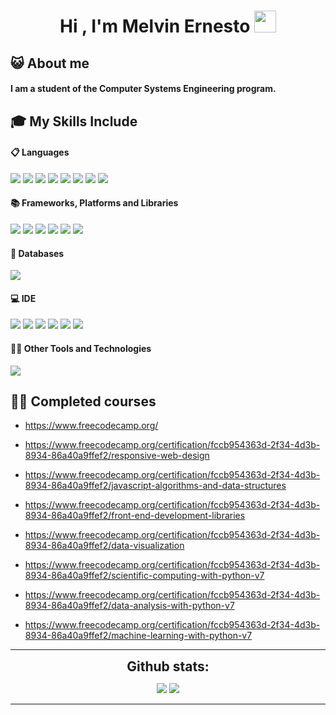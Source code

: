 <h1 align="center"><b>Hi , I'm Melvin Ernesto </b><img src="https://media.giphy.com/media/hvRJCLFzcasrR4ia7z/giphy.gif" width="35"></h1>

## 😺 About me

<h4> I am a student of the Computer Systems Engineering program. </h4>

## 🎓 My Skills Include

<h4> 📋 Languages </h4>
<span> 
  <img src="https://img.shields.io/badge/HTML5-E34F26?style=for-the-badge&logo=html5&logoColor=white">
  <img src="https://img.shields.io/badge/CSS3-1572B6?style=for-the-badge&logo=css3&logoColor=white">
  <img src="https://img.shields.io/badge/JavaScript-F7DF1E?style=for-the-badge&logo=javascript&logoColor=black">
  <img src="https://img.shields.io/badge/Java-ED8B00?style=for-the-badge&logo=java&logoColor=white">
  <img src="https://img.shields.io/badge/c-00599C?style=for-the-badge&logo=c&logoColor=white">
  <img src="https://img.shields.io/badge/c++-%2300599C.svg?style=for-the-badge&logo=c%2B%2B&logoColor=white">
  <img src="https://img.shields.io/badge/c%23-%23239120.svg?style=for-the-badge&logo=csharp&logoColor=white">
  <img src="https://img.shields.io/badge/python-3670A0?style=for-the-badge&logo=python&logoColor=ffdd54">
</span>

<h4> 📚 Frameworks, Platforms and Libraries </h4>
<span>
  <img src="https://img.shields.io/badge/node.js-6DA55F?style=for-the-badge&logo=node.js&logoColor=white">
  <img src="https://img.shields.io/badge/Bootstrap-563D7C?style=for-the-badge&logo=bootstrap&logoColor=white">
  <img src="https://img.shields.io/badge/react-%2320232a.svg?style=for-the-badge&logo=react&logoColor=%2361DAFB">
  <img src="https://img.shields.io/badge/SASS-hotpink.svg?style=for-the-badge&logo=SASS&logoColor=white">
  <img src="https://img.shields.io/badge/jquery-%230769AD.svg?style=for-the-badge&logo=jquery&logoColor=white">
  <img src="https://img.shields.io/badge/redux-%23593d88.svg?style=for-the-badge&logo=redux&logoColor=white">
</span>

<h4> 💾 Databases </h4>
<span>
  <img src="https://img.shields.io/badge/Microsoft%20SQL%20Server-CC2927?style=for-the-badge&logo=microsoft%20sql%20server&logoColor=white">
</span>

<h4> 💻 IDE </h4>
<span>
<img src="https://img.shields.io/badge/Visual_Studio_Code-0078D4?style=for-the-badge&logo=visual%20studio%20code&logoColor=white">
<img src="https://img.shields.io/badge/Visual%20Studio-5C2D91.svg?style=for-the-badge&logo=visual-studio&logoColor=white">
<img src="https://img.shields.io/badge/pycharm-143?style=for-the-badge&logo=pycharm&logoColor=black&color=black&labelColor=green">
<img src="https://img.shields.io/badge/NetBeansIDE-1B6AC6.svg?style=for-the-badge&logo=apache-netbeans-ide&logoColor=white">
<img src="https://img.shields.io/badge/Eclipse-FE7A16.svg?style=for-the-badge&logo=Eclipse&logoColor=white">
<img src="https://img.shields.io/badge/Notepad++-90E59A.svg?style=for-the-badge&logo=notepad%2b%2b&logoColor=black">
</span>

<h4> 👨‍💻 Other Tools and Technologies </h4>
<span>
  <img src="https://img.shields.io/badge/Git-F05032?style=for-the-badge&logo=git&logoColor=white">
</span>

 ## 🧑‍💻 Completed courses

- https://www.freecodecamp.org/

- https://www.freecodecamp.org/certification/fccb954363d-2f34-4d3b-8934-86a40a9ffef2/responsive-web-design

- https://www.freecodecamp.org/certification/fccb954363d-2f34-4d3b-8934-86a40a9ffef2/javascript-algorithms-and-data-structures

- https://www.freecodecamp.org/certification/fccb954363d-2f34-4d3b-8934-86a40a9ffef2/front-end-development-libraries

- https://www.freecodecamp.org/certification/fccb954363d-2f34-4d3b-8934-86a40a9ffef2/data-visualization

- https://www.freecodecamp.org/certification/fccb954363d-2f34-4d3b-8934-86a40a9ffef2/scientific-computing-with-python-v7

- https://www.freecodecamp.org/certification/fccb954363d-2f34-4d3b-8934-86a40a9ffef2/data-analysis-with-python-v7

- https://www.freecodecamp.org/certification/fccb954363d-2f34-4d3b-8934-86a40a9ffef2/machine-learning-with-python-v7

----

<div align="center">
<h2 align="center" style="margin: 5px 10px;">Github stats:</h2> 

[![](https://github-readme-stats.vercel.app/api?username=MelvinErnestoSG&show_icons=true&theme=tokyonight&hide_border=true&locale=en)](https://github.com/MelvinErnestoSG)
[![](https://github-readme-streak-stats.herokuapp.com/?user=MelvinErnestoSG&theme=material-palenight)](https://github.com/MelvinErnestoSG)
</div>

----

